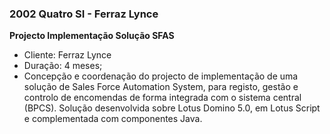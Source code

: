 ### 2002 Quatro SI - Ferraz Lynce

**Projecto Implementação Solução SFAS**
-	Cliente: Ferraz Lynce
-	Duração: 4 meses;
-	Concepção e coordenação do projecto de implementação de uma solução de Sales Force Automation System, para registo, gestão e controlo de encomendas de forma integrada com o sistema central (BPCS). Solução desenvolvida sobre Lotus Domino 5.0, em Lotus Script e complementada com componentes Java.
